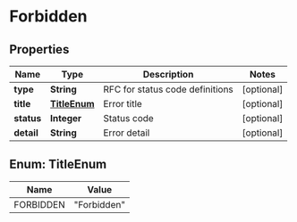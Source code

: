 

# Forbidden

## Properties

Name | Type | Description | Notes
------------ | ------------- | ------------- | -------------
**type** | **String** | RFC for status code definitions |  [optional]
**title** | [**TitleEnum**](#TitleEnum) | Error title |  [optional]
**status** | **Integer** | Status code |  [optional]
**detail** | **String** | Error detail |  [optional]



## Enum: TitleEnum

Name | Value
---- | -----
FORBIDDEN | &quot;Forbidden&quot;



